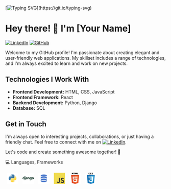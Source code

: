 
[![Typing SVG](https://readme-typing-svg.demolab.com?font=Fira+Code&size=18&pause=1000&color=blue&multiline=true&width=435&lines=Hello!+My+name+is+Konstantinos.+;I+am+a+Web+Developer!)](https://git.io/typing-svg)


# Hey there! 👋 I'm [Your Name]

[![LinkedIn](https://img.shields.io/badge/LinkedIn-0077B5?style=for-the-badge&logo=linkedin&logoColor=white)](https://www.linkedin.com/in/konstantinos-kazazis-32a470228/)
[![GitHub](https://img.shields.io/badge/-GitHub-black?style=flat-square&logo=github&logoColor=white)](https://github.com/your-username)

Welcome to my GitHub profile! I'm passionate about creating elegant and user-friendly web applications. My skillset includes a range of technologies, and I'm always excited to learn and work on new projects.

## Technologies I Work With

- **Frontend Development:** HTML, CSS, JavaScript
- **Frontend Framework:** React
- **Backend Development:** Python, Django
- **Database:** SQL

## Get in Touch

I'm always open to interesting projects, collaborations, or just having a friendly chat. Feel free to connect with me on [![LinkedIn](https://img.shields.io/badge/LinkedIn-0077B5?style=for-the-badge&logo=linkedin&logoColor=white)](https://www.linkedin.com/in/konstantinos-kazazis-32a470228/).

Let's code and create something awesome together! 🚀



 💻 Languages, Frameworks
<p float="left">
<img style="padding:5px;" align="center" alt="Python" width="35px" src="https://raw.githubusercontent.com/github/explore/80688e429a7d4ef2fca1e82350fe8e3517d3494d/topics/python/python.png">
<img style="padding:5px;" align="center" alt="Django" width="35px" src="https://raw.githubusercontent.com/github/explore/80688e429a7d4ef2fca1e82350fe8e3517d3494d/topics/django/django.png"> 
<img style="padding:5px;" align="center" alt="SQL" width="35px" 
src="https://raw.githubusercontent.com/github/explore/80688e429a7d4ef2fca1e82350fe8e3517d3494d/topics/sql/sql.png">
<img style="padding:5px;" align="center" alt="JavaScript" width="35px" src="https://raw.githubusercontent.com/github/explore/80688e429a7d4ef2fca1e82350fe8e3517d3494d/topics/javascript/javascript.png">
<img style="padding:5px;" align="center" alt="HTML" width="35px" src="https://raw.githubusercontent.com/github/explore/80688e429a7d4ef2fca1e82350fe8e3517d3494d/topics/html/html.png">
<img style="padding:5px;" align="center" alt="CSS" width="35px" src="https://raw.githubusercontent.com/github/explore/80688e429a7d4ef2fca1e82350fe8e3517d3494d/topics/css/css.png">
</p>
